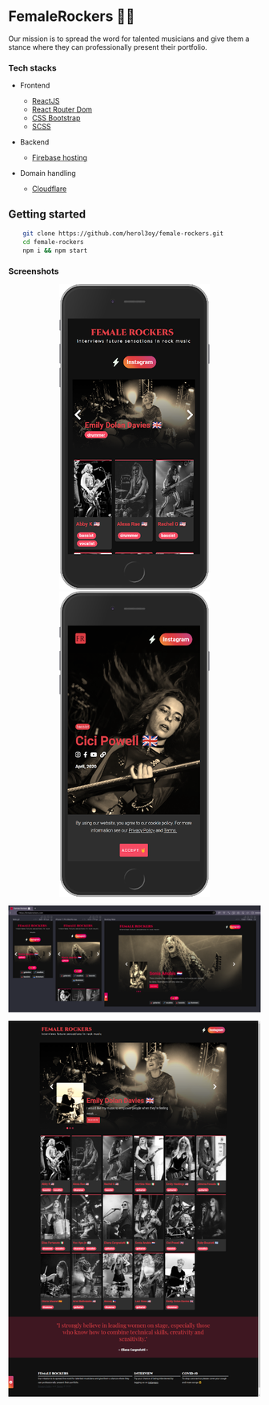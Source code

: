 # FemaleRockers  👩‍🎤
Our mission is to spread the word for talented musicians and give them a stance where they can professionally present their portfolio.

### Tech stacks
* Frontend
    - [ReactJS](https://reactjs.org/)
    - [React Router Dom](https://reactrouter.com/web/guides/quick-start)
    - [CSS Bootstrap](https://getbootstrap.com/)
    - [SCSS](https://sass-lang.com/)
    
* Backend
    - [Firebase hosting](https://firebase.google.com/docs/hosting)
    
* Domain handling
    - [Cloudflare](https://www.cloudflare.com/)
    
## Getting started
```bash
    git clone https://github.com/herol3oy/female-rockers.git
    cd female-rockers
    npm i && npm start
```
    
### Screenshots
<p align='center'>
    <img src="./screenshot-02.png" width="300">
    <img src="./screenshot-03.png" width="300">
</p>
<p align='center'>
    <img src="./screenshot-04.png">
</p>
<p align='center'>
    <img src="./screenshot-01.png">
</p>
